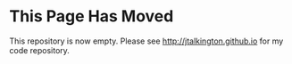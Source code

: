 This Page Has Moved
=================================

This repository is now empty. Please see http://jtalkington.github.io for my
code repository.
